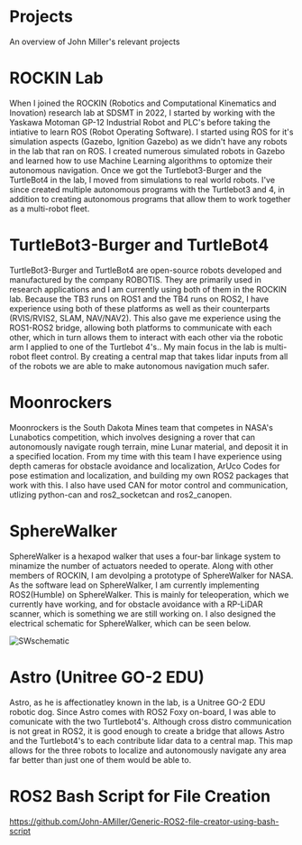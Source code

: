 # Projects
An overview of John Miller's relevant projects

# ROCKIN Lab
When I joined the ROCKIN (Robotics and Computational Kinematics and Inovation) research lab at SDSMT in 2022, I started by working with the Yaskawa Motoman GP-12 Industrial Robot and PLC's before taking the intiative to learn ROS (Robot Operating Software). I started using ROS for it's simulation aspects (Gazebo, Ignition Gazebo) as we didn't have any robots in the lab that ran on ROS. I created numerous simulated robots in Gazebo and learned how to use Machine Learning algorithms to optomize their autonomous navigation. Once we got the Turtlebot3-Burger and the TurtleBot4 in the lab, I moved from simulations to real world robots. I've since created multiple autonomous programs with the Turtlebot3 and 4, in addition to creating autonomous programs that allow them to work together as a multi-robot fleet.

# TurtleBot3-Burger and TurtleBot4
TurtleBot3-Burger and TurtleBot4 are open-source robots developed and manufactured by the company ROBOTIS. They are primarily used in research applications and I am currently using both of them in the ROCKIN lab. Because the TB3 runs on ROS1 and the TB4 runs on ROS2, I have experience using both of these platforms as well as their counterparts (RVIS/RVIS2, SLAM, NAV/NAV2). This also gave me experience using the ROS1-ROS2 bridge, allowing both platforms to communicate with each other, which in turn allows them to interact with each other via the robotic arm I applied to one of the Turtlebot 4's.. My main focus in the lab is multi-robot fleet control. By creating a central map that takes lidar inputs from all of the robots we are able to make autonomous navigation much safer.

# Moonrockers
Moonrockers is the South Dakota Mines team that competes in NASA's Lunabotics competition, which involves designing a rover that can autonomously navigate rough terrain, mine Lunar material, and deposit it in a specified location. From my time with this team I have experience using depth cameras for obstacle avoidance and localization, ArUco Codes for pose estimation and localization, and building my own ROS2 packages that work with this. I also have used CAN for motor control and communication, utlizing python-can and ros2_socketcan and ros2_canopen.
# SphereWalker
SphereWalker is a hexapod walker that uses a four-bar linkage system to minamize the number of actuators needed to operate. Along with other members of ROCKIN, I am devolping a prototype of SphereWalker for NASA. As the software lead on SphereWalker, I am currently implementing ROS2(Humble) on SphereWalker. This is mainly for teleoperation, which we currently have working, and for obstacle avoidance with a RP-LiDAR scanner, which is something we are still working on. I also designed the electrical schematic for SphereWalker, which can be seen below.

![SWschematic](https://github.com/user-attachments/assets/4ca53a8a-3bbc-4c3b-8c3d-be4011b0afac)

# Astro (Unitree GO-2 EDU)
Astro, as he is affectionatley known in the lab, is a Unitree GO-2 EDU robotic dog. Since Astro comes with ROS2 Foxy on-board, I was able to comunicate with the two Turtlebot4's. Although cross distro communication is not great in ROS2, it is good enough to create a bridge that allows Astro and the Turtlebot4's to each contribute lidar data to a central map. This map allows for the three robots to localize and autonomously navigate any area far better than just one of them would be able to.

# ROS2 Bash Script for File Creation
https://github.com/John-AMiller/Generic-ROS2-file-creator-using-bash-script


